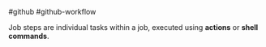 #github #github-workflow 

Job steps are individual tasks within a job, executed using **actions** or **shell commands**.